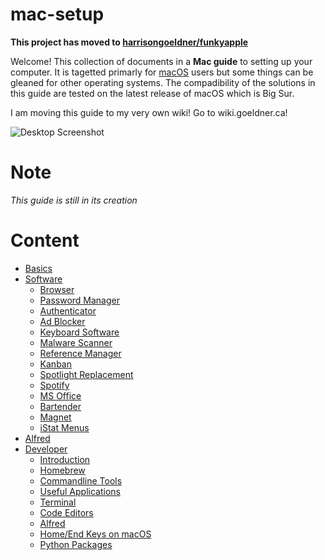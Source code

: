 # mac-setup

**This project has moved to [harrisongoeldner/funkyapple](https://github.com/harrisongoeldner/funkyapple)**

Welcome! This collection of documents in a **Mac guide** to setting up your computer. It is tagetted primarly for [macOS](https://en.wikipedia.org/wiki/MacOS) users but some things can be gleaned for other operating systems. The compadibility of the solutions in this guide are tested on the latest release of macOS which is Big Sur.

I am moving this guide to my very own wiki! Go to wiki.goeldner.ca!

![Desktop Screenshot](https://github.com/harrisongoeldner/mac-setup/blob/main/Images/Screen%20Shot%202021-01-30%20at%2012.04.00%20AM.png?raw=true)

# Note

*This guide is still in its creation*

# Content

- [Basics](Install.md)
- [Software](Software.md)
	- [Browser](Software.md/#Browser)
	- [Password Manager](Software.md/#Password-Manager)
	- [Authenticator](Software.md/#Authenticator)
	- [Ad Blocker](Software.md/#Ad-blocker)
	- [Keyboard Software](Software.md/#Keyboard-Software)
	- [Malware Scanner](Software.md/#Malware-Scanner)
	- [Reference Manager](Software.md/#Reference-Manager)
	- [Kanban](Software.md/#Kanban)
	- [Spotlight Replacement](Software.md/#Spotlight-Replacement)
	- [Spotify](Software.md/#Spotify)
	- [MS Office](Software.md/#MS-Office)
	- [Bartender](Software.md/#Bartender)
	- [Magnet](Software.md/#Magnet)
	- [iStat Menus](Software.md/#iStat-Menus)
- [Alfred](Alfred.md)
- [Developer](Developer.md/)
	- [Introduction](Developer.md/#Introduction)
	- [Homebrew](Developer.md/#Installing-HomeBrew)
	- [Commandline Tools](Developer.md/#Some-useful-commandline-tools)
	- [Useful Applications](Developer.md/#Useful-Image-Editor-and-Video-Viewer)
	- [Terminal](Developer.md/#Setup-Terminal-Emulator)
	- [Code Editors](Developer.md/#Getting-Ready-your-Code-Editors)
	- [Alfred](Developer.md/#Installing-Alfred)
	- [Home/End Keys on macOS](Developer.md/#Mac-Keyboard-Home-and-End-Buttons)
	- [Python Packages](Developer.md/#Python-Packges)
